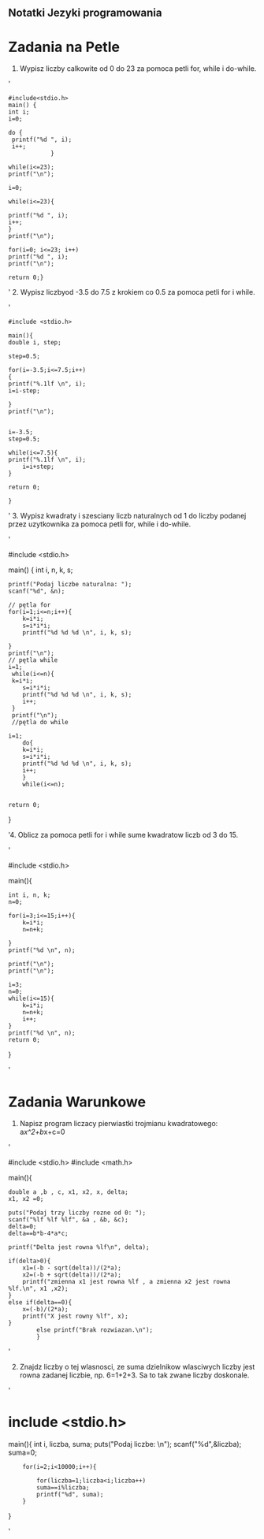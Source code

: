 ## Notatki Jezyki programowania

# Zadania na Petle

 1. Wypisz liczby calkowite od 0 do 23 za pomoca petli for, while i do-while.


'
	
	#include<stdio.h>
	main() {
	int i;
	i=0;

 	do {
	 printf("%d ", i);
	 i++;
				}

	while(i<=23);
	printf("\n");				

	i=0;

 	while(i<=23){
	
	printf("%d ", i);
	i++;
	}	
	printf("\n");
		
	for(i=0; i<=23; i++)
	printf("%d ", i);
	printf("\n");
	
	return 0;}
' 2. Wypisz liczbyod -3.5 do 7.5 z krokiem co 0.5 za pomoca petli for i while.

'

	#include <stdio.h>

	main(){
	double i, step;
	
	step=0.5;

	for(i=-3.5;i<=7.5;i++)
	{
	printf("%.1lf \n", i);
	i=i-step;
		
	}
	printf("\n");
		
		
	i=-3.5;
	step=0.5;
	
	while(i<=7.5){
	printf("%.1lf \n", i);
		i=i+step;
	}
	
	return 0;
	
 	}


' 3. Wypisz kwadraty i szesciany liczb naturalnych od 1 do liczby podanej przez uzytkownika za pomoca petli for, while i do-while.

'

#include <stdio.h>

main() {
	int i, n, k, s;
	
	printf("Podaj liczbe naturalna: ");
	scanf("%d", &n);

	// pętla for
	for(i=1;i<=n;i++){
		k=i*i;
		s=i*i*i;
		printf("%d %d %d \n", i, k, s);
	
	}
	printf("\n");
	// pętla while
	i=1;
	 while(i<=n){
	 k=i*i;
		s=i*i*i;
		printf("%d %d %d \n", i, k, s);
		i++;
	 }
	 printf("\n");
	 //pętla do while
	 
	i=1;
		do{
		k=i*i;
		s=i*i*i;
		printf("%d %d %d \n", i, k, s);
		i++;
		}
		while(i<=n);
		
		
	return 0;
}

'4. Oblicz za pomoca petli for i while sume kwadratow liczb od 3 do 15.

'

#include <stdio.h>


main(){
	
	int i, n, k;
	n=0;
	
	for(i=3;i<=15;i++){
		k=i*i;
		n=n+k;
	
	}	
	printf("%d \n", n);
	
	printf("\n");
	printf("\n");
	
	i=3;
	n=0;
	while(i<=15){
		k=i*i;
		n=n+k;
		i++;
	}
	printf("%d \n", n);
	return 0;
}

'

# Zadania Warunkowe

 1. Napisz program liczacy pierwiastki trojmianu kwadratowego: a*x^2+b*x+c=0

'

#include <stdio.h>
#include <math.h>

main(){

	double a ,b , c, x1, x2, x, delta;
	x1, x2 =0;
	
	puts("Podaj trzy liczby rozne od 0: ");
	scanf("%lf %lf %lf", &a , &b, &c); 
	delta=0;
	delta==b*b-4*a*c;
	
	printf("Delta jest rowna %lf\n", delta);
	
	if(delta>0){
		x1=(-b - sqrt(delta))/(2*a);
		x2=(-b + sqrt(delta))/(2*a);
		printf("zmienna x1 jest rowna %lf , a zmienna x2 jest rowna %lf.\n", x1 ,x2);
	}
	else if(delta==0){
		x=(-b)/(2*a);
		printf("X jest rowny %lf", x);
	}
			else printf("Brak rozwiazan.\n");
			}

'

 2. Znajdz liczby o tej wlasnosci, ze suma dzielnikow wlasciwych liczby jest rowna zadanej liczbie, np. 6=1+2+3. Sa to tak zwane liczby doskonale.

'

# include <stdio.h>

main(){
	int i, liczba, suma;
	puts("Podaj liczbe: \n");
	scanf("%d",&liczba);
	suma=0;
	
		for(i=2;i<10000;i++){
			
			for(liczba=1;liczba<i;liczba++)
			suma==i%liczba;
			printf("%d", suma);
		}
		
}

'
